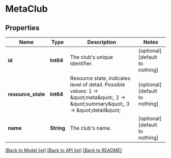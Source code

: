 # MetaClub


## Properties
Name | Type | Description | Notes
------------ | ------------- | ------------- | -------------
**id** | **Int64** | The club&#39;s unique identifier. | [optional] [default to nothing]
**resource_state** | **Int64** | Resource state, indicates level of detail. Possible values: 1 -&gt; \&quot;meta\&quot;, 2 -&gt; \&quot;summary\&quot;, 3 -&gt; \&quot;detail\&quot; | [optional] [default to nothing]
**name** | **String** | The club&#39;s name. | [optional] [default to nothing]


[[Back to Model list]](./README.md#models) [[Back to API list]](./README.md#api-endpoints) [[Back to README]](./README.md)


